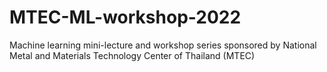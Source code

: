 # MTEC-ML-workshop-2022
Machine learning mini-lecture and workshop series sponsored by National Metal and Materials Technology Center of Thailand (MTEC)
